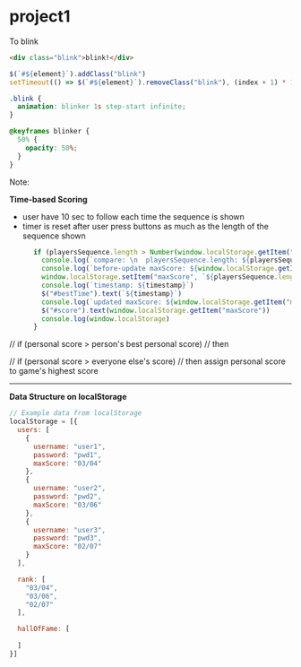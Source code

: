 # project1

To blink
```html
<div class="blink">blink!</div>
```
```js
$(`#${element}`).addClass("blink")
setTimeout(() => $(`#${element}`).removeClass("blink"), (index + 1) * 1000)
```
```css
.blink {
  animation: blinker 1s step-start infinite;
}

@keyframes blinker {
  50% {
    opacity: 50%;
  }
}
```
Note:
<!-- question mark &#10068  -->


__Time-based Scoring__
- user have 10 sec to follow each time the sequence is shown 
- timer is reset after user press buttons as much as the length of the sequence shown

```js
      if (playersSequence.length > Number(window.localStorage.getItem("maxScore")) && window.localStorage.getItem("")) {
        console.log(`compare: \n  playersSequence.length: ${playersSequence.length}, getMaxScore: ${window.localStorage.getItem("maxScore")}`)
        console.log(`before-update maxScore: ${window.localStorage.getItem("maxScore")}`)
        window.localStorage.setItem("maxScore", `${playersSequence.length}`)
        console.log(`timestamp: ${timestamp}`)
        $("#bestTime").text(`${timestamp}`)
        console.log(`updated maxScore: ${window.localStorage.getItem("maxScore")}`)
        $("#score").text(window.localStorage.getItem("maxScore"))
        console.log(window.localStorage)
      }
```
// if (personal score > person's best personal score)
// then

// if (personal score > everyone else's score) 
// then assign personal score to game's highest score

---



__Data Structure on localStorage__
```js
// Example data from localStorage
localStorage = [{
  users: [
    {
      username: "user1",
      password: "pwd1",
      maxScore: "03/04"
    },
    {
      username: "user2",
      password: "pwd2",
      maxScore: "03/06"      
    },
    {
      username: "user3",
      password: "pwd3",
      maxScore: "02/07"      
    }
  ],

  rank: [
    "03/04",
    "03/06",
    "02/07"
  ],

  hallOfFame: [
    
  ]
}]
```